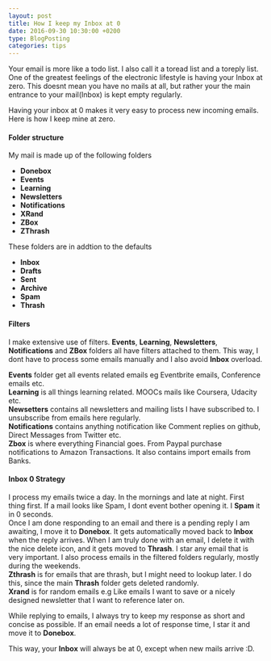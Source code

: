 ```yaml
---
layout: post
title: How I keep my Inbox at 0
date: 2016-09-30 10:30:00 +0200
type: BlogPosting
categories: tips
---
```

Your email is more like a todo list. I also call it a toread list and a toreply list.
One of the greatest feelings of the electronic lifestyle is having your Inbox at zero.
This doesnt mean you have no mails at all, but rather your the main entrance to your mail(Inbox)
is kept empty regularly.  

Having your inbox at 0 makes it very easy to process new incoming emails. Here is how I keep mine at zero.

#### **Folder structure**
My mail is made up of the following folders

* **Donebox**
* **Events**
* **Learning**
* **Newsletters**
* **Notifications**
* **XRand**
* **ZBox**
* **ZThrash**

These folders are in addtion to the defaults

* **Inbox**
* **Drafts**
* **Sent**
* **Archive**
* **Spam**
* **Thrash**  

#### **Filters**
I make extensive use of filters. **Events**, **Learning**, **Newsletters**, **Notifications** and **ZBox** folders all have filters attached to them. This way, I dont have to process some emails manually and I also avoid **Inbox** overload.  

**Events** folder get all events related emails eg Eventbrite emails, Conference emails etc.  
**Learning** is all things learning related. MOOCs mails like Coursera, Udacity etc.  
**Newsetters** contains all newsletters and mailing lists I have subscribed to. I unsubscribe from emails here regularly.  
**Notifications** contains anything notification like Comment replies on github, Direct Messages from Twitter etc.  
**Zbox** is where everything Financial goes. From Paypal purchase notifications to Amazon Transactions. It also contains import emails from Banks.


#### **Inbox 0 Strategy**
I process my emails twice a day. In the mornings and late at night.
First thing first. If a mail looks like Spam, I dont event bother opening it. I **Spam** it in 0 seconds.  
Once I am done responding to an email and there is a pending reply I am awaiting, I move it to **Donebox**. It gets automatically moved back to **Inbox** when the reply arrives. When I am truly done with an email, I delete it with the nice delete icon, and it gets moved to **Thrash**. I star any email that is very important. I also process emails in the filtered folders regularly, mostly during the weekends.  
**Zthrash** is for emails that are thrash, but I might need to lookup later. I do this, since the main **Thrash** folder gets deleted randomly.  
**Xrand** is for random emails e.g Like emails I want to save or a nicely designed newsletter that I want to reference later on.  

While replying to emails, I always try to keep my response as short and concise as possible.
If an email needs a lot of response time, I star it and move it to **Donebox**.


This way, your **Inbox** will always be at 0, except when new mails arrive :D.
